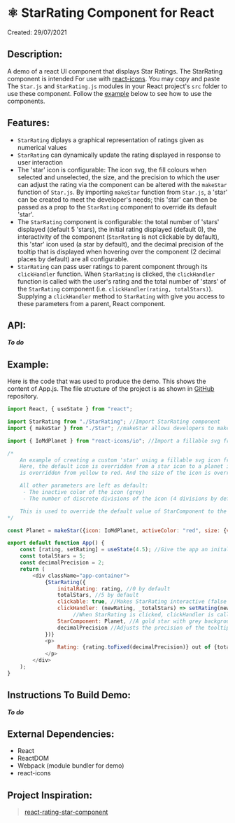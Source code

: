 # ⚛️ StarRating Component for React

Created: 29/07/2021

## Description: 

A demo of a react UI component that displays Star Ratings. The StarRating component is intended For use with [react-icons](https://react-icons.github.io/react-icons). You may copy and paste The `Star.js` and `StarRating.js` modules in your React project's `src` folder to use these component. Follow the 
[example](#example) 
below to see how to use the components.

## Features:
- `StarRating` diplays a graphical representation of ratings given as numerical values
- `StarRating` can dynamically update the rating displayed in response to user interaction
- The 'star' icon is configurable: The icon svg, the fill colours when selected and unselected, the size, and the precision to which the user can adjust the rating via the component can be altered with the `makeStar` function of `Star.js`. By importing `makeStar` function from `Star.js`, a 'star' can be created to meet the developer's needs; this 'star' can then be passed as a prop to the `StarRating` component to override its default 'star'.
- The `StarRating` component is configurable: the total number of 'stars' displayed (default 5 'stars), the initial rating displayed (default 0), the interactivity of the component (`StarRating` is not clickable by default), this 'star' icon used (a star by default), and the decimal precision of the tooltip that is displayed when hovering over the component (2 decimal places by default) are all configurable.
- `StarRating` can pass user ratings to parent component through its `clickHandler` function. When `StarRating` is clicked, the `clickHandler` function is called with the user's rating and the total number of 'stars' of the `StarRating` component (i.e. `clickHandler(rating, totalStars)`). Supplying a `clickHandler` method to `StarRating` with give you access to these parameters from a parent, React component.

## API:
***To do***

## <a id="example"></a>Example:
Here is the code that was used to produce the demo. This shows the content of App.js. The file structure of the project is as shown in [GitHub](https://github.com/keano-robinson/react-star-rating) repository.

``` javascript
import React, { useState } from "react";

import StarRating from "./StarRating"; //Import StarRating component
import { makeStar } from "./Star"; //makeStar allows developers to make a custom 'star' icon

import { IoMdPlanet } from "react-icons/io"; //Import a fillable svg from react-icons to make a custom 'star'

/* 
    An example of creating a custom 'star' using a fillable svg icon from react-icons.
    Here, the default icon is overridden from a star icon to a planet icon. The color of the icon when it is active (i.e. selected)
    is overridden from yellow to red. And the size of the icon is overriden from 20px to 50px.

    All other parameters are left as default: 
     - The inactive color of the icon (grey) 
     - The number of discrete divisions of the icon (4 divisions by default, indicating that the user can adjust ratings in increments of 0.25)

    This is used to override the default value of StarComponent to the new 'star' icon, a baseball icon.
*/

const Planet = makeStar({icon: IoMdPlanet, activeColor: "red", size: {value:"50", unit:"px"}, numberOfDivisions: 4});

export default function App() {
    const [rating, setRating] = useState(4.5); //Give the app an inital rating of 4.5 for demonstration purposes
    const totalStars = 5;
    const decimalPrecision = 2;
    return (
        <div className="app-container">
            {StarRating({
                initalRating: rating, //0 by default
                totalStars, //5 by default
                clickable: true, //Makes StarRating interactive (false by default)
                clickHandler: (newRating, _totalStars) => setRating(newRating), //Dynamically adjusts rating. These values used in the paragraph below.
                     //When StarRating is clicked, clickHandler is called with the new rating and total number of 'stars' of the StarRating component
                StarComponent: Planet, //A gold star with grey background by default
                decimalPrecision //Adjusts the precision of the tooltip
            })}
            <p>
                Rating: {rating.toFixed(decimalPrecision)} out of {totalStars.toFixed(decimalPrecision)}
            </p>
        </div>
    );
}
```
## Instructions To Build Demo:
***To do***

## External Dependencies:
- React
- ReactDOM
- Webpack (module bundler for demo)
- react-icons

## Project Inspiration:
> [react-rating-star-component](https://www.npmjs.com/package/react-rating-stars-component)